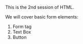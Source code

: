 This is the 2nd session of HTML.

We will cover basic form elements:

1. Form tag
2. Text Box
3. Button
